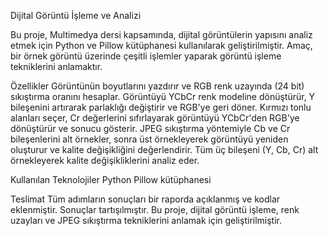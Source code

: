 Dijital Görüntü İşleme ve Analizi

Bu proje, Multimedya dersi kapsamında, dijital görüntülerin yapısını analiz etmek için Python ve Pillow kütüphanesi kullanılarak geliştirilmiştir. Amaç, bir örnek görüntü üzerinde çeşitli işlemler yaparak görüntü işleme tekniklerini anlamaktır.

Özellikler
Görüntünün boyutlarını yazdırır ve RGB renk uzayında (24 bit) sıkıştırma oranını hesaplar.
Görüntüyü YCbCr renk modeline dönüştürür, Y bileşenini artırarak parlaklığı değiştirir ve RGB'ye geri döner.
Kırmızı tonlu alanları seçer, Cr değerlerini sıfırlayarak görüntüyü YCbCr'den RGB'ye dönüştürür ve sonucu gösterir.
JPEG sıkıştırma yöntemiyle Cb ve Cr bileşenlerini alt örnekler, sonra üst örnekleyerek görüntüyü yeniden oluşturur ve kalite değişikliğini değerlendirir.
Tüm üç bileşeni (Y, Cb, Cr) alt örnekleyerek kalite değişikliklerini analiz eder.

Kullanılan Teknolojiler
Python
Pillow kütüphanesi

Teslimat
Tüm adımların sonuçları bir raporda açıklanmış ve kodlar eklenmiştir.
Sonuçlar tartışılmıştır.
Bu proje, dijital görüntü işleme, renk uzayları ve JPEG sıkıştırma tekniklerini anlamak için geliştirilmiştir.
